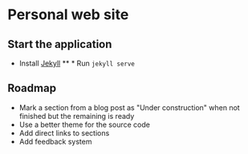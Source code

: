 # Personal web site

## Start the application
  * Install [Jekyll](https://jekyllrb.com/)
**  * Run `jekyll serve`

## Roadmap
  * Mark a section from a blog post as "Under construction" when not finished
  but the remaining is ready
  * Use a better theme for the source code
  * Add direct links to sections
  * Add feedback system
